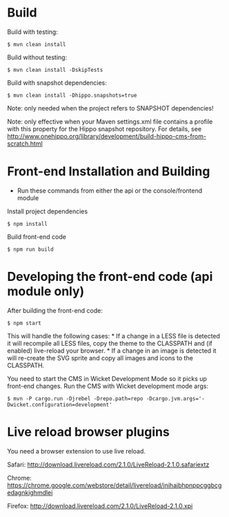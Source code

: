 # Build
Build with testing:

    $ mvn clean install

Build without testing:

    $ mvn clean install -DskipTests

Build with snapshot dependencies:

    $ mvn clean install -Dhippo.snapshots=true

 Note: only needed when the project refers to SNAPSHOT dependencies!

 Note: only effective when your Maven settings.xml file contains a profile
       with this property for the Hippo snapshot repository. For details, see
       http://www.onehippo.org/library/development/build-hippo-cms-from-scratch.html

# Front-end Installation and Building
* Run these commands from either the api or the console/frontend module

Install project dependencies

    $ npm install
    
Build front-end code

    $ npm run build

# Developing the front-end code (api module only)
After building the front-end code:

    $ npm start

This will handle the following cases:
    * If a change in a LESS file is detected it will recompile all LESS files, copy the theme to the CLASSPATH and (if
      enabled) live-reload your browser.
    * If a change in an image is detected it will re-create the SVG sprite and copy all images and icons to the CLASSPATH.

You need to start the CMS in Wicket Development Mode so it picks up front-end changes.
Run the CMS with Wicket development mode args:

    $ mvn -P cargo.run -Djrebel -Drepo.path=repo -Dcargo.jvm.args='-Dwicket.configuration=development'

# Live reload browser plugins
You need a browser extension to use live reload.

Safari:
http://download.livereload.com/2.1.0/LiveReload-2.1.0.safariextz

Chrome:
https://chrome.google.com/webstore/detail/livereload/jnihajbhpnppcggbcgedagnkighmdlei

Firefox:
http://download.livereload.com/2.1.0/LiveReload-2.1.0.xpi
